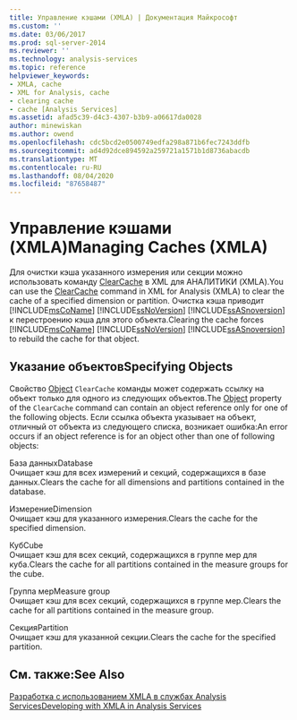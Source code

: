 ```yaml
---
title: Управление кэшами (XMLA) | Документация Майкрософт
ms.custom: ''
ms.date: 03/06/2017
ms.prod: sql-server-2014
ms.reviewer: ''
ms.technology: analysis-services
ms.topic: reference
helpviewer_keywords:
- XMLA, cache
- XML for Analysis, cache
- clearing cache
- cache [Analysis Services]
ms.assetid: afad5c39-d4c3-4307-b3b9-a06617da0028
author: minewiskan
ms.author: owend
ms.openlocfilehash: cdc5bcd2e0500749edfa298a871b6fec7243ddfb
ms.sourcegitcommit: ad4d92dce894592a259721a1571b1d8736abacdb
ms.translationtype: MT
ms.contentlocale: ru-RU
ms.lasthandoff: 08/04/2020
ms.locfileid: "87658487"
---
```

# <a name="managing-caches-xmla"></a><span data-ttu-id="2957d-102">Управление кэшами (XMLA)</span><span class="sxs-lookup"><span data-stu-id="2957d-102">Managing Caches (XMLA)</span></span>
  <span data-ttu-id="2957d-103">Для очистки кэша указанного измерения или секции можно использовать команду [ClearCache](https://docs.microsoft.com/bi-reference/xmla/xml-elements-commands/clearcache-element-xmla) в XML для АНАЛИТИКИ (XMLA).</span><span class="sxs-lookup"><span data-stu-id="2957d-103">You can use the [ClearCache](https://docs.microsoft.com/bi-reference/xmla/xml-elements-commands/clearcache-element-xmla) command in XML for Analysis (XMLA) to clear the cache of a specified dimension or partition.</span></span> <span data-ttu-id="2957d-104">Очистка кэша приводит [!INCLUDE[msCoName](../../includes/msconame-md.md)] [!INCLUDE[ssNoVersion](../../includes/ssnoversion-md.md)] [!INCLUDE[ssASnoversion](../../includes/ssasnoversion-md.md)] к перестроению кэша для этого объекта.</span><span class="sxs-lookup"><span data-stu-id="2957d-104">Clearing the cache forces [!INCLUDE[msCoName](../../includes/msconame-md.md)] [!INCLUDE[ssNoVersion](../../includes/ssnoversion-md.md)] [!INCLUDE[ssASnoversion](../../includes/ssasnoversion-md.md)] to rebuild the cache for that object.</span></span>  
  
## <a name="specifying-objects"></a><span data-ttu-id="2957d-105">Указание объектов</span><span class="sxs-lookup"><span data-stu-id="2957d-105">Specifying Objects</span></span>  
 <span data-ttu-id="2957d-106">Свойство [Object](https://docs.microsoft.com/bi-reference/xmla/xml-elements-properties/object-element-xmla) `ClearCache` команды может содержать ссылку на объект только для одного из следующих объектов.</span><span class="sxs-lookup"><span data-stu-id="2957d-106">The [Object](https://docs.microsoft.com/bi-reference/xmla/xml-elements-properties/object-element-xmla) property of the `ClearCache` command can contain an object reference only for one of the following objects.</span></span> <span data-ttu-id="2957d-107">Если ссылка объекта указывает на объект, отличный от объекта из следующего списка, возникает ошибка:</span><span class="sxs-lookup"><span data-stu-id="2957d-107">An error occurs if an object reference is for an object other than one of following objects:</span></span>  
  
 <span data-ttu-id="2957d-108">База данных</span><span class="sxs-lookup"><span data-stu-id="2957d-108">Database</span></span>  
 <span data-ttu-id="2957d-109">Очищает кэш для всех измерений и секций, содержащихся в базе данных.</span><span class="sxs-lookup"><span data-stu-id="2957d-109">Clears the cache for all dimensions and partitions contained in the database.</span></span>  
  
 <span data-ttu-id="2957d-110">Измерение</span><span class="sxs-lookup"><span data-stu-id="2957d-110">Dimension</span></span>  
 <span data-ttu-id="2957d-111">Очищает кэш для указанного измерения.</span><span class="sxs-lookup"><span data-stu-id="2957d-111">Clears the cache for the specified dimension.</span></span>  
  
 <span data-ttu-id="2957d-112">Куб</span><span class="sxs-lookup"><span data-stu-id="2957d-112">Cube</span></span>  
 <span data-ttu-id="2957d-113">Очищает кэш для всех секций, содержащихся в группе мер для куба.</span><span class="sxs-lookup"><span data-stu-id="2957d-113">Clears the cache for all partitions contained in the measure groups for the cube.</span></span>  
  
 <span data-ttu-id="2957d-114">Группа мер</span><span class="sxs-lookup"><span data-stu-id="2957d-114">Measure group</span></span>  
 <span data-ttu-id="2957d-115">Очищает кэш для всех секций, содержащихся в группе мер.</span><span class="sxs-lookup"><span data-stu-id="2957d-115">Clears the cache for all partitions contained in the measure group.</span></span>  
  
 <span data-ttu-id="2957d-116">Секция</span><span class="sxs-lookup"><span data-stu-id="2957d-116">Partition</span></span>  
 <span data-ttu-id="2957d-117">Очищает кэш для указанной секции.</span><span class="sxs-lookup"><span data-stu-id="2957d-117">Clears the cache for the specified partition.</span></span>  
  
## <a name="see-also"></a><span data-ttu-id="2957d-118">См. также:</span><span class="sxs-lookup"><span data-stu-id="2957d-118">See Also</span></span>  
 [<span data-ttu-id="2957d-119">Разработка с использованием XMLA в службах Analysis Services</span><span class="sxs-lookup"><span data-stu-id="2957d-119">Developing with XMLA in Analysis Services</span></span>](developing-with-xmla-in-analysis-services.md)  
  
  
